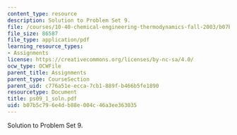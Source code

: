 ```yaml
---
content_type: resource
description: Solution to Problem Set 9.
file: /courses/10-40-chemical-engineering-thermodynamics-fall-2003/b07b5c796e4db88e004c46a3ee363035_ps09_1_soln.pdf
file_size: 86587
file_type: application/pdf
learning_resource_types:
- Assignments
license: https://creativecommons.org/licenses/by-nc-sa/4.0/
ocw_type: OCWFile
parent_title: Assignments
parent_type: CourseSection
parent_uid: c776a51e-ecca-7cb1-889f-b466b5fe1890
resourcetype: Document
title: ps09_1_soln.pdf
uid: b07b5c79-6e4d-b88e-004c-46a3ee363035
---
```

Solution to Problem Set 9.